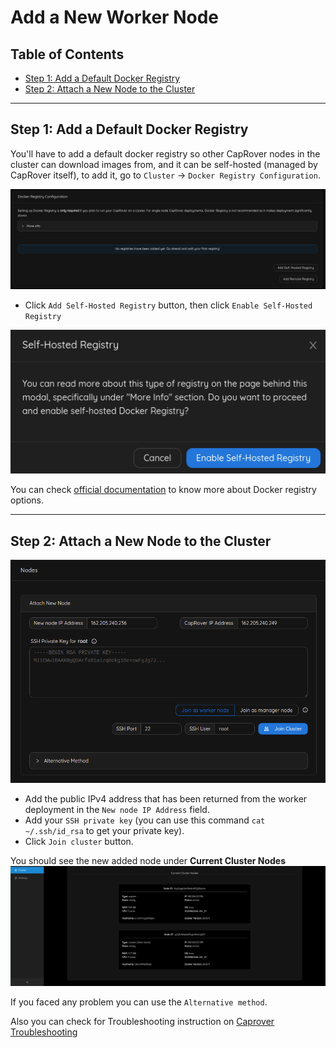 <h1> Add a New Worker Node </h1>

<h2> Table of Contents </h2>

- [Step 1: Add a Default Docker Registry](#step-1-add-a-default-docker-registry)
- [Step 2: Attach a New Node to the Cluster](#step-2-attach-a-new-node-to-the-cluster)

***

## Step 1: Add a Default Docker Registry

You'll have to add a default docker registry so other CapRover nodes in the cluster can download images from, and it can be self-hosted (managed by CapRover itself), to add it, go to `Cluster` -> `Docker Registry Configuration`.

![ ](./img/caprover_docker_registry.png)

- Click `Add Self-Hosted Registry` button, then click `Enable Self-Hosted Registry`

![ ](./img/caprover_docker_default_registry.png)

You can check [official documentation](https://caprover.com/docs/app-scaling-and-cluster.html#setup-docker-registry) to know more about Docker registry options.

***

## Step 2: Attach a New Node to the Cluster

![ ](./img/caprover_add_worker.png)

- Add the public IPv4 address that has been returned from the worker deployment in the `New node IP Address` field.
- Add your `SSH private key` (you can use this command `cat ~/.ssh/id_rsa` to get your private key).
- Click `Join cluster` button.

You should see the new added node under **Current Cluster Nodes**
![ ](./img/caprover_node_added.png)

If you faced any problem you can use the `Alternative method`.

Also you can check for Troubleshooting instruction on [Caprover Troubleshooting](https://caprover.com/docs/troubleshooting.html#second)